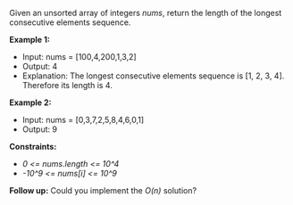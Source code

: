 Given an unsorted array of integers _nums_, return the length of the longest consecutive elements sequence.

**Example 1:**

- Input: nums = [100,4,200,1,3,2]
- Output: 4
- Explanation: The longest consecutive elements sequence is [1, 2, 3, 4]. Therefore its length is 4.

**Example 2:**

- Input: nums = [0,3,7,2,5,8,4,6,0,1]
- Output: 9

**Constraints:**

- _0 <= nums.length <= 10^4_
- _-10^9 <= nums[i] <= 10^9_


**Follow up:** Could you implement the _O(n)_ solution?